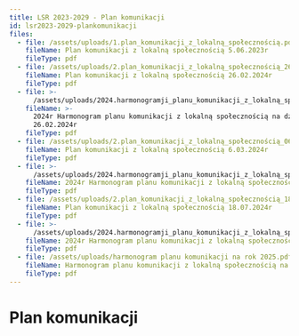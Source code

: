 ```yaml
---
title: LSR 2023-2029 - Plan komunikacji
id: lsr2023-2029-plankomunikacji
files:
  - file: /assets/uploads/1.plan_komunikacji_z_lokalną_społecznością.pdf
    fileName: Plan komunikacji z lokalną społecznością 5.06.2023r
    fileType: pdf
  - file: /assets/uploads/2.plan_komunikacji_z_lokalną_społecznością_26.02.2024.pdf
    fileName: Plan komunikacji z lokalną społecznością 26.02.2024r
    fileType: pdf
  - file: >-
      /assets/uploads/2024.harmonogramji_planu_komunikacji_z_lokalną_społecznością_26.02.2024.pdf
    fileName: >-
      2024r Harmonogram planu komunikacji z lokalną społecznością na dzień
      26.02.2024r
    fileType: pdf
  - file: /assets/uploads/2.plan_komunikacji_z_lokalną_społecznością_06.03.2024.pdf
    fileName: Plan komunikacji z lokalną społecznością 6.03.2024r
    fileType: pdf
  - file: >-
      /assets/uploads/2024.harmonogramji_planu_komunikacji_z_lokalną_społecznością_06.03.2024.pdf
    fileName: 2024r Harmonogram planu komunikacji z lokalną społecznością 6.03.2024r
    fileType: pdf
  - file: /assets/uploads/2.plan_komunikacji_z_lokalną_społecznością_18.07.2024.pdf
    fileName: Plan komunikacji z lokalną społecznością 18.07.2024r
    fileType: pdf
  - file: >-
      /assets/uploads/2024.harmonogramji_planu_komunikacji_z_lokalną_społecznością_18.07.2024.pdf
    fileName: 2024r Harmonogram planu komunikacji z lokalną społecznością 18.07.2024r
    fileType: pdf
  - file: /assets/uploads/harmonogram planu komunikacji na rok 2025.pdf
    fileName: Harmonogram planu komunikacji z lokalną społecznością na rok 2025
    fileType: pdf
---
```

# Plan komunikacji
